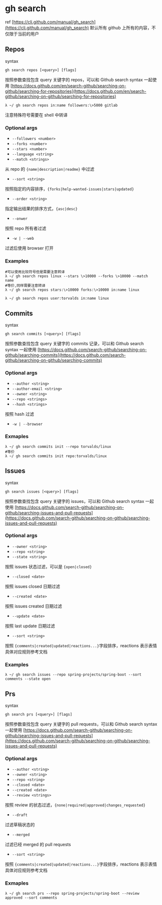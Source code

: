 # gh search

ref
[https://cli.github.com/manual/gh_search](https://cli.github.com/manual/gh_search)
默认所有 github 上所有的内容，不仅限于当前的用户

## Repos
syntax
```
gh search repos [<query>] [flags]
```
按照参数查找包含 query 关键字的 repos，可以和 Github search syntax 一起使用
[https://docs.github.com/en/search-github/searching-on-github/searching-for-repositories](https://docs.github.com/en/search-github/searching-on-github/searching-for-repositories)
```
λ ~/ gh search repos in:name followers:\>5000 gitlab
```
注意特殊符号需要在 shell 中转译
### Optional args

- `--followers <number>`
- `--forks <number>`
- `--stars <number>`
- `--language <string>`
- `--match <strings>`

从 repo 的 `{name|description|readme}` 中过滤

- `--sort <string>`

按照指定的内容排序，`{forks|help-wanted-issues|stars|updated}`

- `--order <string>`

指定输出结果的排序方式，`{asc|desc}`

- `--onwer`

按照 repo 所有者过滤

- `-w | --web`

过滤后使用 browser 打开
### Examples
```
#可以使用比较符号但是需要注意转译
λ ~/ gh search repos linux --stars \>10000 --forks \>10000 --match name
#等价,同样需要注意转译
λ ~/ gh search repos stars:\>10000 forks:\>10000 in:name linux
```


```
λ ~/ gh search repos user:torvalds in:name linux
```



## Commits

syntax
```
gh search commits [<query>] [flags]
```
按照参数查找包含 query 关键字的 commits 记录，可以和 Github search syntax 一起使用
[https://docs.github.com/search-github/searching-on-github/searching-commits](https://docs.github.com/search-github/searching-on-github/searching-commits)
### Optional args

- `--author <string>`
- `--author-email <string>`
- `--owner <string>`
- `--repo <strings>`
- `--hash <strings>`

按照 hash 过滤

- `-w | --browser`
### Exmaples
```
λ ~/ gh search commits init --repo torvalds/linux 
#等价
λ ~/ gh search commits init repo:torvalds/linux 
```
## Issues
syntax
```
gh search issues [<query>] [flags]
```
按照参数查找包含 query 关键字的 issues，可以和 Github search syntax 一起使用
[https://docs.github.com/search-github/searching-on-github/searching-issues-and-pull-requests](https://docs.github.com/search-github/searching-on-github/searching-issues-and-pull-requests)
### Optional args

- `--owner <string>`
- `--repo <string>`
- `--state <string>`

按照 issues 状态过滤，可以是 `{open|closed}`

- `--closed <date>`

按照 issues closed 日期过滤

- `--created <date>`

按照 issues created 日期过滤

- `--update <date>`

按照 last update 日期过滤

- `--sort <string>`

按照 `{comments|created|updated|reactions...}`字段排序，reactions 表示表情具体对应规则参考文档
### Examples
```
λ ~/ gh search issues --repo spring-projects/spring-boot --sort comments --state open
```
## Prs
syntax
```
gh search prs [<query>] [flags]
```
按照参数查找包含 query 关键字的 pull requests，可以和 Github search syntax 一起使用
[https://docs.github.com/search-github/searching-on-github/searching-issues-and-pull-requests](https://docs.github.com/search-github/searching-on-github/searching-issues-and-pull-requests)
### Optional args

- `--author <string>`
- `--owner <string>`
- `--repo <string>`
- `--closed <date>`
- `--created <date>`
- `--review <strings>`

按照 review 的状态过滤，`{none|required|approved|changes_requested}`

- `--draft`

过滤草稿状态的

- `--merged`

过滤已经 merged 的 pull requests

- `--sort <string>`

按照 `{comments|created|updated|reactions...}`字段排序，reactions 表示表情具体对应规则参考文档
### Exmaples
```
λ ~/ gh search prs --repo spring-projects/spring-boot --review approved --sort comments
```
